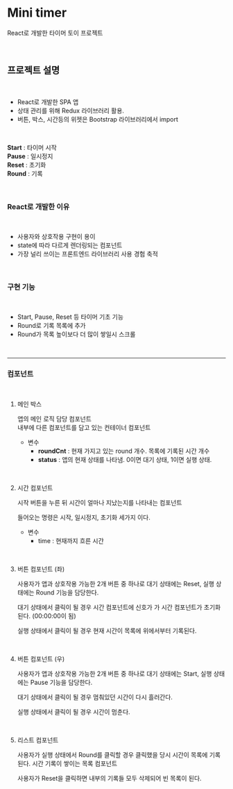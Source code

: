 # Mini timer

React로 개발한 타이머 토이 프로젝트  


<br>

## 프로젝트 설명
<br>

- React로 개발한 SPA 앱  
- 상태 관리를 위해 Redux 라이브러리 활용. 
- 버튼, 박스, 시간등의 위젯은 Bootstrap 라이브러리에서 import

<br>

**Start** : 타이머 시작  
**Pause** : 일시정지  
**Reset** : 초기화  
**Round** : 기록  

<br>

### React로 개발한 이유
<br>

- 사용자와 상호작용 구현이 용이
- state에 따라 다르게 렌더링되는 컴포넌트
- 가장 널리 쓰이는 프론트엔드 라이브러리 사용 경험 축적


<br>

### 구현 기능
<br>

- Start, Pause, Reset 등 타이머 기초 기능
- Round로 기록 목록에 추가
- Round가 목록 높이보다 더 많이 쌓일시 스크롤  

<br>

<hr>

### 컴포넌트

<br>

1. 메인 박스  
    
    앱의 메인 로직 담당 컴포넌트  
    내부에 다른 컴포넌트를 담고 있는 컨테이너 컴포넌트

    - 변수
        - **roundCnt** : 현재 가지고 있는 round 개수. 목록에 기록된 시간 개수
        - **status** : 앱의 현재 상태를 나타냄. 0이면 대기 상태, 1이면 실행 상태.

<br>

2. 시간 컴포넌트
    
    시작 버튼을 누른 뒤 시간이 얼마나 지났는지를 나타내는 컴포넌트

    들어오는 명령은 시작, 일시정지, 초기화 세가지 이다.

    - 변수
        - time : 현재까지 흐른 시간

<br>

3. 버튼 컴포넌트 (좌)

    사용자가 앱과 상호작용 가능한 2개 버튼 중 하나로
    대기 상태에는 Reset, 실행 상태에는 Round 기능을 담당한다.

    대기 상태에서 클릭이 될 경우 시간 컴포넌트에 신호가 가 시간 컴포넌트가 초기화된다. (00:00:00이 됨)  


    실행 상태에서 클릭이 될 경우 현재 시간이 목록에 위에서부터 기록된다.

<br>

4. 버튼 컴포넌트 (우)

    사용자가 앱과 상호작용 가능한 2개 버튼 중 하나로
    대기 상태에는 Start, 실행 상태에는 Pause 기능을 담당한다.

    대기 상태에서 클릭이 될 경우 멈춰있던 시간이 다시 흘러간다.

    실행 상태에서 클릭이 될 경우 시간이 멈춘다.

<br>

5. 리스트 컴포넌트

    사용자가 실행 상태에서 Round를 클릭할 경우 클릭했을 당시 시간이 목록에 기록된다. 시간 기록이 쌓이는 목록 컴포넌트

    사용자가 Reset을 클릭하면 내부의 기록들 모두 삭제되어 빈 목록이 된다.


